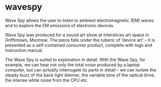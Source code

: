 wavespy
=======

Wave Spy allows the user to listen to ambient electromagnetic (EM) waves and to explore the EM emissions of electronic devices.

Wave Spy was produced for a sound art show at Interstices art space in Griffintown, Montreal. The piece falls under the ruberic of ‘device art’ – it is presented as a self-contained consumer product, complete with logo and instruction manual.

The Wave Spy is suited to exploration in detail. With the Wave Spy, for example, we can hear not only the total noise produced by a laptop computer, but can actually interrogate its parts in detail – we can isolate the steady buzz of the back light dimmer, the variable tone of the optical drive, the intense white noise from the CPU etc.
